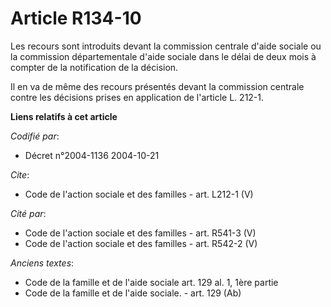 # Article R134-10

Les recours sont introduits devant la commission centrale d'aide sociale ou la commission départementale d'aide sociale dans
le délai de deux mois à compter de la notification de la décision. 

Il en va de même des recours présentés devant la commission centrale contre les décisions prises en application de l'article
L. 212-1.

**Liens relatifs à cet article**

_Codifié par_:

  - Décret n°2004-1136 2004-10-21

_Cite_:

  - Code de l'action sociale et des familles - art. L212-1 (V)

_Cité par_:

  - Code de l'action sociale et des familles - art. R541-3 (V)
  - Code de l'action sociale et des familles - art. R542-2 (V)

_Anciens textes_:

  - Code de la famille et de l'aide sociale art. 129 al. 1, 1ère partie
  - Code de la famille et de l'aide sociale. - art. 129 (Ab)
